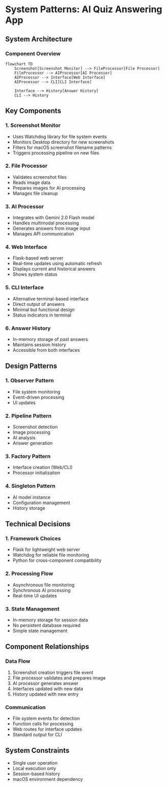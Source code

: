 # System Patterns: AI Quiz Answering App

## System Architecture

### Component Overview
```mermaid
flowchart TD
    Screenshot[Screenshot Monitor] --> FileProcessor[File Processor]
    FileProcessor --> AIProcessor[AI Processor]
    AIProcessor --> Interface[Web Interface]
    AIProcessor --> CLI[CLI Interface]
    
    Interface --> History[Answer History]
    CLI --> History
```

## Key Components

### 1. Screenshot Monitor
- Uses Watchdog library for file system events
- Monitors Desktop directory for new screenshots
- Filters for macOS screenshot filename patterns
- Triggers processing pipeline on new files

### 2. File Processor
- Validates screenshot files
- Reads image data
- Prepares images for AI processing
- Manages file cleanup

### 3. AI Processor
- Integrates with Gemini 2.0 Flash model
- Handles multimodal processing
- Generates answers from image input
- Manages API communication

### 4. Web Interface
- Flask-based web server
- Real-time updates using automatic refresh
- Displays current and historical answers
- Shows system status

### 5. CLI Interface
- Alternative terminal-based interface
- Direct output of answers
- Minimal but functional design
- Status indicators in terminal

### 6. Answer History
- In-memory storage of past answers
- Maintains session history
- Accessible from both interfaces

## Design Patterns

### 1. Observer Pattern
- File system monitoring
- Event-driven processing
- UI updates

### 2. Pipeline Pattern
- Screenshot detection
- Image processing
- AI analysis
- Answer generation

### 3. Factory Pattern
- Interface creation (Web/CLI)
- Processor initialization

### 4. Singleton Pattern
- AI model instance
- Configuration management
- History storage

## Technical Decisions

### 1. Framework Choices
- Flask for lightweight web server
- Watchdog for reliable file monitoring
- Python for cross-component compatibility

### 2. Processing Flow
- Asynchronous file monitoring
- Synchronous AI processing
- Real-time UI updates

### 3. State Management
- In-memory storage for session data
- No persistent database required
- Simple state management

## Component Relationships

### Data Flow
1. Screenshot creation triggers file event
2. File processor validates and prepares image
3. AI processor generates answer
4. Interfaces updated with new data
5. History updated with new entry

### Communication
- File system events for detection
- Function calls for processing
- Web routes for interface updates
- Standard output for CLI

## System Constraints
- Single user operation
- Local execution only
- Session-based history
- macOS environment dependency 
